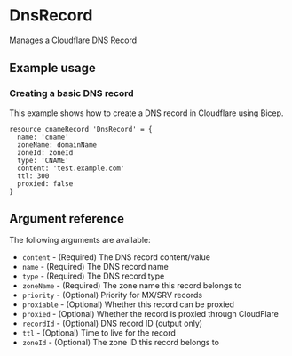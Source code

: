 ﻿# DnsRecord

Manages a Cloudflare DNS Record

## Example usage

### Creating a basic DNS record

This example shows how to create a DNS record in Cloudflare using Bicep.

```bicep
resource cnameRecord 'DnsRecord' = {
  name: 'cname'
  zoneName: domainName
  zoneId: zoneId
  type: 'CNAME'
  content: 'test.example.com'
  ttl: 300
  proxied: false
}
```

## Argument reference

The following arguments are available:

- `content` - (Required) The DNS record content/value
- `name` - (Required) The DNS record name
- `type` - (Required) The DNS record type
- `zoneName` - (Required) The zone name this record belongs to
- `priority` - (Optional) Priority for MX/SRV records
- `proxiable` - (Optional) Whether this record can be proxied
- `proxied` - (Optional) Whether the record is proxied through CloudFlare
- `recordId` - (Optional) DNS record ID (output only)
- `ttl` - (Optional) Time to live for the record
- `zoneId` - (Optional) The zone ID this record belongs to

